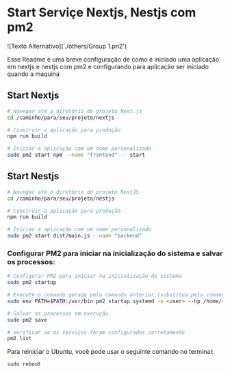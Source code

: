 
# Start Serviçe Nextjs, Nestjs com pm2

![Texto Alternativo]('./others/Group 1.pn2')

Esse Readme é uma breve configuração de como é iniciado uma aplicação em nextjs e nestjs com pm2 e configurando
para aplicação ser iniciado quando a maquina

## Start Nextjs

```bash
# Navegar até o diretório do projeto Next.js
cd /caminho/para/seu/projeto/nextjs

# Construir a aplicação para produção
npm run build

# Iniciar a aplicação com um nome personalizado
sudo pm2 start npm --name "frontend" -- start

```

## Start Nestjs

```bash
# Navegar até o diretório do projeto NestJS
cd /caminho/para/seu/projeto/nestjs

# Construir a aplicação para produção
npm run build

# Iniciar a aplicação com um nome personalizado
sudo pm2 start dist/main.js --name "backend"
```

### Configurar PM2 para iniciar na inicialização do sistema e salvar os processos:

```bash
# Configurar PM2 para iniciar na inicialização do sistema
sudo pm2 startup

# Execute o comando gerado pelo comando anterior (substitua pelo comando específico gerado para o seu sistema)
sudo env PATH=$PATH:/usr/bin pm2 startup systemd -u <user> --hp /home/<user>

# Salvar os processos em execução
sudo pm2 save

# Verificar se os serviços foram configurados corretamente
pm2 list

```

Para reiniciar o Ubuntu, você pode usar o seguinte comando no terminal:

```bash
sudo reboot
```
